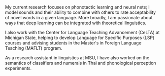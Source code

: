 My current research focuses on phonotactic learning and neural nets; I model sounds and their ability to combine with others to rate acceptability of novel words in a given language. More broadly, I am passionate about ways that deep learning can be integrated with theoretical linguistics.

I also work with the Center for Language Teaching Advancement (CeLTA) at Michigan State, helping to develop Language for Specific Purposes (LSP) courses and advising students in the Master's in Foreign Language Teaching (MAFLT) program.

As a research assistant in linguistics at MSU, I have also worked on the semantics of classifiers and numerals in Thai and phonological perception experiments.
